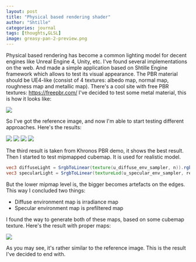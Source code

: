 ```yaml
---
layout: post
title: "Physical based rendering shader"
author: "Shtille"
categories: journal
tags: [thoughts,GLSL]
image: greasy-pan-2-preview.png
---
```


Physical based rendering has become a common lighting model for decent engines like Unreal Engine 4, Unity, etc. I've found several implementations on the web. And made a simple application based on Shtille Engine framework which allows to test its visual appearance.
The PBR material should be UE4-like (consist of 4 textures: albedo map, normal map, roughness map and metallic map).
There's a cool site with free PBR textures: https://freepbr.com/
I've decided to test some metal material, this is how it looks like:

<img src="{{ '/assets/img/greasy-pan-2-preview.png' | relative_url }}">

 So I've got the reference image, and now I'm able to start testing different approaches. 
Here's the results:

<img src="{{ '/assets/img/SS.2017.12.18.00.35.18.jpg' | relative_url }}">
<img src="{{ '/assets/img/SS.2017.12.18.01.24.34.jpg' | relative_url }}">
<img src="{{ '/assets/img/SS.2017.12.18.23.19.39.jpg' | relative_url }}">
<img src="{{ '/assets/img/SS.2017.12.24.17.09.06.jpg' | relative_url }}">

The third result is taken from Khronos PBR demo, it shows the best result.
Then I started to test mipmapped cubemap. It is used for realistic model.

```glsl
vec3 diffuseLight = SrgbToLinear(texture(u_diffuse_env_sampler, n)).rgb;
vec3 specularLight = SrgbToLinear(textureLod(u_specular_env_sampler, reflection, lod)).rgb;
```

But the lower mipmap level is, the bigger becomes artefacts on the edges. This way I concluded two things:

- Diffuse environment map is irradiance map
- Specular environment map is prefiltered map

I found the way to generate both of these maps, based on some cubemap texture. Here's the result with proper maps:

<img src="{{ '/assets/img/SS.2017.12.24.15.15.52.jpg' | relative_url }}">

As you may see, it's rather similar to the reference image.
This is the result I've decided to end with.
